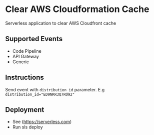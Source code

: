 # Clear AWS Cloudformation Cache

Serverless application to clear AWS Cloudfront cache

## Supported Events

-   Code Pipeline
-   API Gateway
-   Generic

## Instructions

Send event with `distribution_id` parameter. E.g `distribution_id="ED9NRR3Q7RO92"`

## Deployment

-   See (https://serverless.com)
-   Run sls deploy

